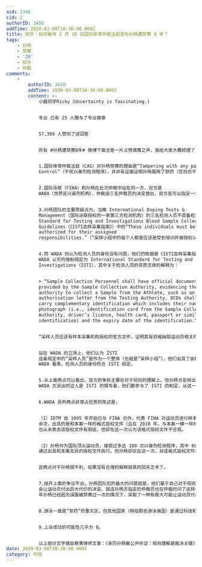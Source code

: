 ```yaml
---
aid: 3346
cid: 2
authorID: 3450
addTime: 2020-03-08T10:30:00.000Z
title: 知乎：如何看待 2 月 28 日国际体育仲裁法庭宣布孙杨遭禁赛 8 年？
tags:
    - 孙杨
    - 禁赛
    - '28'
    - 知乎
    - 仲裁
comments:
    -
        authorID: 3450
        addTime: 2020-03-08T10:30:00.000Z
        content: >-
            小聂同学Ricky（Uncertainty is fascinating.)


            专业 已有 25 人赠与了专业徽章


            57,309 人赞同了该回答


            所有 #孙杨遭禁赛8年# 微博下面全是一片义愤填膺之声，我给大家大概梳理了 9 点，你们看完再做评判。


            1.国际体育仲裁法庭（CAS）对孙杨禁赛的理由是“Tampering with any part of Doping
            Control”（干扰兴奋剂检测程序），并非有证据证明孙杨服用了禁药（否则也不会裁定他之前的比赛成绩有效）。


            2.国际泳联（FINA）和孙杨在此次仲裁中站在同一方，对方是
            WADA（世界反兴奋剂机构），仲裁由三名仲裁员的决定做出，双方各可以指定一名仲裁员，第三名仲裁员（即仲裁庭主席）由CAS上诉部主席指定。


            3.孙杨团队的主要质疑点为，当晚 International Doping Tests &
            Management（国际泳联授权的一家第三方检测机构）的三名检测人员不具备检测资质。他们怀疑的依据是 International
            Standard for Testing and Investigations Blood Sample Collection
            Guidelines（《ISTI血样采集指南》）中的“These individuals must be trained and
            authorized for their assigned
            responsibilities.”（“采样小组中的每个人都是应该是受到培训并被授权以实施其各自分配的职能”）。


            4.而 WADA 则认为检测人员的身份没有问题，他们的依据是《ISTI血样采集指南》只是一份指导性的建议，并不是具有强制效力的规定，而
            WADA 认可的强制规定为 International Standard for Testing and
            Investigations（ISTI），其中关于检测人员的资质文体的解释为：


            > “Sample Collection Personnel shall have official documentation,
            provided by the Sample Collection Authority, evidencing their
            authority to collect a Sample from the Athlete, such as an
            authorisation letter from the Testing Authority. DCOs shall also
            carry complementary identification which includes their name and
            photograph (i.e., identification card from the Sample Collection
            Authority, driver’s licence, health card, passport or similar valid
            identification) and the expiry date of the identification.”


            “采样人员应该有样本采集机构授权的官方文件，证明其有资格抽取运动员相关样本。样本采集人员应该携带包含其姓名和照片能够证明其身份并在有效期之内的证件（如样本采集机构的身份卡、驾照、医保卡、护照或类似证件）。”


            站在 WADA 的立场上，他们认为 ISTI
            这条规定中的“采样人员”是作为一个整体（也就是“采样小组”），他们出具了由检测机构（FINA）向采样机构（IDTM）发出的一份授权文件，另外的两名检测人员（血检官和尿检官）分别出示了护士资格证和身份证。在
            WADA 看来，检测人员的身份符合 ISTI 规定。


            5.从上面两点可以看出，双方的争执主要在对于规则的理解上。但孙杨方安排出庭的证人都是“事实证人”（证明现场发生具体事件的证人），对规则的理解并没有什么实际用处。而
            WADA 方派出的证人是 ISTI 的撰写者，他们都参与了 ISTI 的制定，从这一点上来说，WADA 就占据了主动。


            6.WADA 另外两点非常占优势的陈述是，


            （1）IDTM 自 1995 年开始已与 FINA 合作，代表 FINA 对运动员进行样本采集共计 19000
            余次，出具的是和本案一样的格式授权文件（且在 2018 年，与本案一模一样的格式授权文件被使用过逾 3000 次），FINA
            也从未表态该授权文件有瑕疵，但却在这一次认为该格式授权文件不合规。


            （2）孙杨作为国际顶尖运动员，接受过多达 180 次兴奋剂检测程序，其中 60 次由 IDTM
            通过出具和本案无异的授权文件执行，但孙杨却仅在这一次，对该格式授权文件提出质疑。


            这两点对于孙杨很不利，如果没有合理的解释就真的回天乏术了。


            7.抛开上面的争议不谈，孙杨团队犯的最大的问题就是，他们基于自己对于规则的理解（有可能不准确）就采取了一个 100%
            会让运动员付出巨大代价的决定。就连孙杨方指定的仲裁员也在仲裁时问了这样一个问题：“如果万一你们对于规则的理解有偏差，特别是在 2014
            年孙杨已经因为误服被禁赛过一次的情况下，采取了一种有极大可能让运动员付出巨大代价的行为，你们在行动前是否曾经有一秒钟想过这个问题？”


            8.游泳一直是“禁药”的重灾区，但其他国家（特指那些游泳强国）是通过科技和政治的手段来规避风险。一是研发现有检测手段无法检测出来的能提高运动员成绩的药物，二是通过本国在国际单项体育组织或者国际反兴奋剂机构中的“人脉”或“能力”为某些特殊药品开设“白名单”。


            9.上诉成功的可能性几乎为 0。


            以上部分文字摘自蔡果律师文章：《亲历孙杨案公开听证：规则理解是裁决关键》[http://t.cn/AisYE8QV](http://t.cn/AisYE8QV)，里面有更多听证会细节，大家可以仔细看看。
date: 2020-03-08T10:30:00.000Z
category: 时政
---
```



